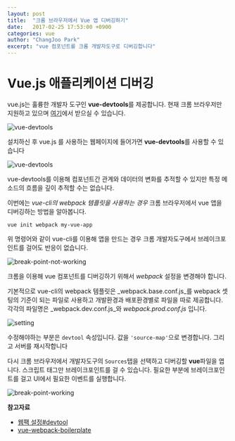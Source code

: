 ```yaml
---
layout: post
title:  "크롬 브라우저에서 Vue 앱 디버깅하기"
date:   2017-02-25 17:53:00 +0900
categories: vue
author: "ChangJoo Park"
excerpt: "vue 컴포넌트를 크롬 개발자도구로 디버깅합니다"
---
```


# Vue.js 애플리케이션 디버깅



vue.js는 훌륭한 개발자 도구인 **vue-devtools**를 제공합니다. 현재 크롬 브라우저만 지원하고 있으며 [여기](https://chrome.google.com/webstore/detail/vuejs-devtools/nhdogjmejiglipccpnnnanhbledajbpd)에서 받으실 수 있습니다.

![vue-devtools](https://raw.githubusercontent.com/vuejs/vue-devtools/master/media/demo.gif)



설치하신 후 vue.js 를 사용하는 웹페이지에 들어가면 **vue-devtools**를 사용할 수 있습니다

![vue-devtools](http://i.imgur.com/KWxhmSK.png)

vue-devtools를 이용해 컴포넌트간 관계와 데이터의 변화를 추적할 수 있지만 특정 메소드의 흐름을 깊이 추적할 수는 없습니다.

이번에는  _vue-cli의 webpack 템플릿을 사용하는 경우_  크롬 브라우저에서 vue 앱을 디버깅하는 방법을 알아봅니다.



```
vue init webpack my-vue-app
```

위 명령어와 같이 vue-cli를 이용해 앱을 만드는 경우 크롬 개발자도구에서 브레이크포인트를 걸어도 반응이 없습니다.



![break-point-not-working](http://i.imgur.com/AGnJl7P.png)



크롬을 이용해 vue 컴포넌트를 디버깅하기 위해서 _webpack_ 설정을 변경해야 합니다.

기본적으로 vue-cli의 webpack 템플릿은 _webpack.base.conf.js_를 webpack 셋팅의 기준이 되는 파일로 사용하고 개발환경과 배포환경별로 파일을 따로 제공합니다. 각각의 파일명은 _webpack.dev.conf.js_와  _webpack.prod.conf.js_ 입니다.

![setting](http://i.imgur.com/QhfZKVq.png)

수정해야하는 부분은 `devtool` 속성입니다. 값을 `'source-map'`으로 변경합니다. 그리고 서버를 재시작합니다

다시 크롬 브라우저에서 개발자도구의 `Sources`탭을 선택하고 디버깅할 **vue**파일을 엽니다. 스크립트 태그만 브레이크포인트를 걸 수 있습니다. 필요한 부분에 브레이크포인트를 걸고 UI에서 필요한 이벤트를 실행합니다.

![break-point-working](http://i.imgur.com/e5QriGU.png)

**참고자료**

- [웹팩 설정#devtool](https://webpack.github.io/docs/configuration.html#devtool)
- [vue-webpack-boilerplate](https://github.com/vuejs-templates/webpack)
